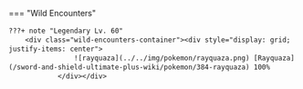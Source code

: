 

=== "Wild Encounters"


	???+ note "Legendary Lv. 60"
		<div class="wild-encounters-container"><div style="display: grid; justify-items: center">
                    ![rayquaza](../../img/pokemon/rayquaza.png) [Rayquaza](/sword-and-shield-ultimate-plus-wiki/pokemon/384-rayquaza) 100%
                </div></div>



